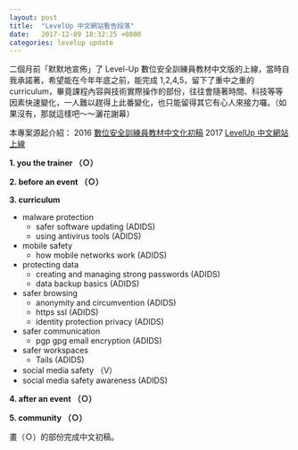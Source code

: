 ```yaml
---
layout: post
title:  "LevelUp 中文網站暫告段落"
date:   2017-12-09 18:32:25 +0800
categories: levelup update
---
```


二個月前「默默地宣佈」了 Level-Up 數位安全訓練員教材中文版的上線，當時自我承諾著，希望能在今年年底之前，能完成 1,2,4,5，留下了重中之重的 curriculum，畢竟課程內容與技術實際操作的部份，往往會隨著時間、科技等等因素快速變化，一人難以趕得上此番變化，也只能留得其它有心人來接力囉。（如果沒有，那就這樣吧～～灑花謝幕）

本專案源起介紹：
2016 [數位安全訓練員教材中文化初稿](http://self.jxtsai.info/2016/08/level-up.html)
2017 [LevelUp 中文網站上線](https://blog.jxtsai.info/2017/09/30/levelup/)

**1. you the trainer （Ｏ）** 

**2. before an event （Ｏ）** 


**3. curriculum**
- malware protection
  - safer software updating (ADIDS)
  - using antivirus tools (ADIDS)
- mobile safety
  - how mobile networks work (ADIDS)
- protecting data
  - creating and managing strong passwords (ADIDS)
  - data backup basics (ADIDS) 
- safer browsing
  - anonymity and circumvention (ADIDS)
  - https ssl (ADIDS) 
  - identity protection privacy (ADIDS)
- safer communication
  - pgp gpg email encryption (ADIDS)
- safer workspaces
  - Tails (ADIDS)
- social media safety （V）
 - social media safety awareness (ADIDS)

**4. after an event （Ｏ）**

**5. community （Ｏ）**

畫（Ｏ）的部份完成中文初稿。



